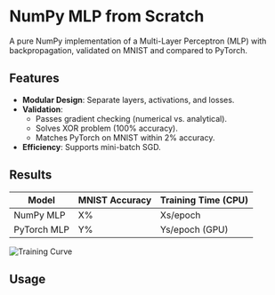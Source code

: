<!-- LaTeX Math Support -->
<script type="text/javascript" async
  src="https://cdnjs.cloudflare.com/ajax/libs/mathjax/2.7.7/MathJax.js?config=TeX-MML-AM_CHTML">
</script>

# NumPy MLP from Scratch  

A pure NumPy implementation of a Multi-Layer Perceptron (MLP) with backpropagation, validated on MNIST and compared to PyTorch.  

## Features  
- **Modular Design**: Separate layers, activations, and losses.  
- **Validation**:  
  - Passes gradient checking (numerical vs. analytical).  
  - Solves XOR problem (100% accuracy).  
  - Matches PyTorch on MNIST within 2% accuracy.  
- **Efficiency**: Supports mini-batch SGD.  

## Results  
| Model         | MNIST Accuracy | Training Time (CPU) |  
|---------------|----------------|---------------------|  
| NumPy MLP     | X%             | Xs/epoch            |  
| PyTorch MLP   | Y%             | Ys/epoch (GPU)      |  

![Training Curve](notebooks/plots/training_curve.png)  

## Usage  
